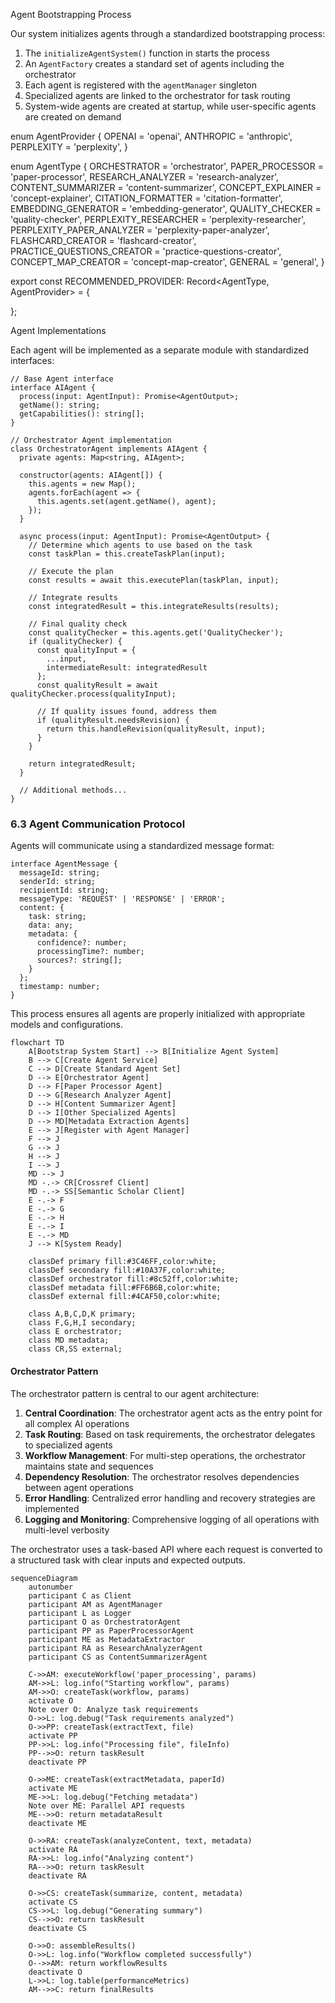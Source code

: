 Agent Bootstrapping Process

Our system initializes agents through a standardized bootstrapping process:

1. The `initializeAgentSystem()` function in starts the process
2. An `AgentFactory` creates a standard set of agents including the orchestrator
3. Each agent is registered with the `agentManager` singleton
4. Specialized agents are linked to the orchestrator for task routing
5. System-wide agents are created at startup, while user-specific agents are created on demand

enum AgentProvider {
 OPENAI = 'openai',
 ANTHROPIC = 'anthropic',
 PERPLEXITY = 'perplexity',
}

enum AgentType {
 ORCHESTRATOR = 'orchestrator',
 PAPER_PROCESSOR = 'paper-processor',
 RESEARCH_ANALYZER = 'research-analyzer',
 CONTENT_SUMMARIZER = 'content-summarizer',
 CONCEPT_EXPLAINER = 'concept-explainer',
 CITATION_FORMATTER = 'citation-formatter',
 EMBEDDING_GENERATOR = 'embedding-generator',
 QUALITY_CHECKER = 'quality-checker',
 PERPLEXITY_RESEARCHER = 'perplexity-researcher',
 PERPLEXITY_PAPER_ANALYZER = 'perplexity-paper-analyzer',
 FLASHCARD_CREATOR = 'flashcard-creator',
 PRACTICE_QUESTIONS_CREATOR = 'practice-questions-creator',
 CONCEPT_MAP_CREATOR = 'concept-map-creator',
 GENERAL = 'general',
}

export const RECOMMENDED_PROVIDER: Record<AgentType, AgentProvider> = {

};

Agent Implementations

Each agent will be implemented as a separate module with standardized interfaces:

```
// Base Agent interface
interface AIAgent {
  process(input: AgentInput): Promise<AgentOutput>;
  getName(): string;
  getCapabilities(): string[];
}

// Orchestrator Agent implementation
class OrchestratorAgent implements AIAgent {
  private agents: Map<string, AIAgent>;

  constructor(agents: AIAgent[]) {
    this.agents = new Map();
    agents.forEach(agent => {
      this.agents.set(agent.getName(), agent);
    });
  }

  async process(input: AgentInput): Promise<AgentOutput> {
    // Determine which agents to use based on the task
    const taskPlan = this.createTaskPlan(input);

    // Execute the plan
    const results = await this.executePlan(taskPlan, input);

    // Integrate results
    const integratedResult = this.integrateResults(results);

    // Final quality check
    const qualityChecker = this.agents.get('QualityChecker');
    if (qualityChecker) {
      const qualityInput = {
        ...input,
        intermediateResult: integratedResult
      };
      const qualityResult = await qualityChecker.process(qualityInput);

      // If quality issues found, address them
      if (qualityResult.needsRevision) {
        return this.handleRevision(qualityResult, input);
      }
    }

    return integratedResult;
  }

  // Additional methods...
}
```

### 6.3 Agent Communication Protocol

Agents will communicate using a standardized message format:

```
interface AgentMessage {
  messageId: string;
  senderId: string;
  recipientId: string;
  messageType: 'REQUEST' | 'RESPONSE' | 'ERROR';
  content: {
    task: string;
    data: any;
    metadata: {
      confidence?: number;
      processingTime?: number;
      sources?: string[];
    }
  };
  timestamp: number;
}
```

This process ensures all agents are properly initialized with appropriate models and configurations.

```mermaid
flowchart TD
    A[Bootstrap System Start] --> B[Initialize Agent System]
    B --> C[Create Agent Service]
    C --> D[Create Standard Agent Set]
    D --> E[Orchestrator Agent]
    D --> F[Paper Processor Agent]
    D --> G[Research Analyzer Agent]
    D --> H[Content Summarizer Agent]
    D --> I[Other Specialized Agents]
    D --> MD[Metadata Extraction Agents]
    E --> J[Register with Agent Manager]
    F --> J
    G --> J
    H --> J
    I --> J
    MD --> J
    MD -.-> CR[Crossref Client]
    MD -.-> SS[Semantic Scholar Client]
    E -.-> F
    E -.-> G
    E -.-> H
    E -.-> I
    E -.-> MD
    J --> K[System Ready]

    classDef primary fill:#3C46FF,color:white;
    classDef secondary fill:#10A37F,color:white;
    classDef orchestrator fill:#8c52ff,color:white;
    classDef metadata fill:#FF6B6B,color:white;
    classDef external fill:#4CAF50,color:white;

    class A,B,C,D,K primary;
    class F,G,H,I secondary;
    class E orchestrator;
    class MD metadata;
    class CR,SS external;
```

#### Orchestrator Pattern

The orchestrator pattern is central to our agent architecture:

1. **Central Coordination**: The orchestrator agent acts as the entry point for all complex AI operations
2. **Task Routing**: Based on task requirements, the orchestrator delegates to specialized agents
3. **Workflow Management**: For multi-step operations, the orchestrator maintains state and sequences
4. **Dependency Resolution**: The orchestrator resolves dependencies between agent operations
5. **Error Handling**: Centralized error handling and recovery strategies are implemented
6. **Logging and Monitoring**: Comprehensive logging of all operations with multi-level verbosity

The orchestrator uses a task-based API where each request is converted to a structured task with clear inputs and expected outputs.

```mermaid
sequenceDiagram
    autonumber
    participant C as Client
    participant AM as AgentManager
    participant L as Logger
    participant O as OrchestratorAgent
    participant PP as PaperProcessorAgent
    participant ME as MetadataExtractor
    participant RA as ResearchAnalyzerAgent
    participant CS as ContentSummarizerAgent

    C->>AM: executeWorkflow('paper_processing', params)
    AM->>L: log.info("Starting workflow", params)
    AM->>O: createTask(workflow, params)
    activate O
    Note over O: Analyze task requirements
    O->>L: log.debug("Task requirements analyzed")
    O->>PP: createTask(extractText, file)
    activate PP
    PP->>L: log.info("Processing file", fileInfo)
    PP-->>O: return taskResult
    deactivate PP

    O->>ME: createTask(extractMetadata, paperId)
    activate ME
    ME->>L: log.debug("Fetching metadata")
    Note over ME: Parallel API requests
    ME-->>O: return metadataResult
    deactivate ME

    O->>RA: createTask(analyzeContent, text, metadata)
    activate RA
    RA->>L: log.info("Analyzing content")
    RA-->>O: return taskResult
    deactivate RA

    O->>CS: createTask(summarize, content, metadata)
    activate CS
    CS->>L: log.debug("Generating summary")
    CS-->>O: return taskResult
    deactivate CS

    O->>O: assembleResults()
    O->>L: log.info("Workflow completed successfully")
    O-->>AM: return workflowResults
    deactivate O
    L->>L: log.table(performanceMetrics)
    AM-->>C: return finalResults
```
